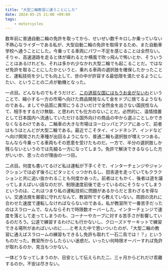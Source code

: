 ```yaml
---
title: "大型二輪教習に通うことにした" 
date: 2024-05-25 21:00 +09:00
tags:
    - motorcycles
---
```


数年前に普通自動二輪の免許を取ってから、せいぜい数千キロしか乗っていない不熱心なライダーである私が、大型自動二輪の免許を取得するため、また自動車学校へ通うことにした。今乗ってる車両にパワー不足を感じることは全然ない。そりゃ、高速道路を走ると体が痺れるとか横風で吹っ飛んで怖いとか、そういうことはあるけれども、それは多かれ少なかれ大型二輪でも起こることだ。ではなぜ免許を取ることにしたかというと、乗れる車両の選択肢を確保したかったことと、運転技術を少しでも向上して、世の中が許容する最低限を満たせるようにしたい、ということの二点が動機となった。

一点目。どんなものでもそうだけど、[この退屈な国にはもうお金がないわ](https://www.youtube.com/watch?v=XjfWvLssvAY)ということで、縮小する一方の市場へ向けた商品開発なんて金をドブに捨てるようなものである。ましてや品質に異常にうるさいだけで全然金を出さない国民性なんて、相手をするだけ無駄、と思われても仕方のないことだ。必然的に、温情措置として日本国内へ流通していただける国外向けの商品の中から選ぶことしかできなくなるわけである。二輪車の大きな市場はヨーロッパとアジアにあって、前者はもうほとんどが大型二輪である。最近でこそタイ、インドネシア、インドなどへ向け開発された車種が出回るようになり、普通二輪も選択肢が増えつつある。なんなら今乗ってる車両もその恩恵を受けたものだ。一方で、半分の選択肢しか残らないというのでは先細る一方になってしまう。免許で解決できるならした方がいいか、思ったのが理由の一つ目。

二点目。何度も書いてるけど私は運転が下手くそで、インターチェンジやジャンクションでは必ず後ろにピタッとくっつかれるし、田舎道を走っていてもクラクションと共に追い抜かれることも何度かあった。前者はともかく、後者は道を譲ってしまえばいい話なのだが、制限速度前後で走っているのにそうなってしまうというのは、これはつまり私の運転技術に問題があるからだと言わざるを得ない。交通法規を厳密に守れだなんて、教習所ですら教えていない。周囲の流れに合わせた速度で運転しなければならないのである。私が教習所で一番苦手だったのはスラロームで、なんならそれで時限数オーバーした。インターチェンジで速度を落として走ってしまうのも、コーナーやカーブに対する苦手さが影響しているのだろう。公道で練習するわけにも行かないし、クローズドサーキットで練習できる場所があればいいのに……と考えた中で思いついたのが、「大型二輪の教習に通えばスラロームの練習もできるし免許も取れて一石二鳥では！？」というものだった。教習所からしたらいい迷惑だ。いったい何時限オーバーすれば免許が取れるのか、見当もつかない。

一体どうなってしまうのか、目安として伝えられた二、三ヶ月からどれだけ乖離するのか。不安は尽きない。
